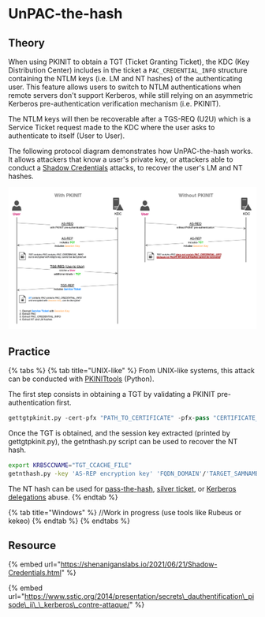 # UnPAC-the-hash

## Theory

When using PKINIT to obtain a TGT \(Ticket Granting Ticket\), the KDC \(Key Distribution Center\) includes in the ticket a `PAC_CREDENTIAL_INFO` structure containing the NTLM keys \(i.e. LM and NT hashes\) of the authenticating user. This feature allows users to switch to NTLM authentications when remote servers don't support Kerberos, while still relying on an asymmetric Kerberos pre-authentication verification mechanism \(i.e. PKINIT\).

The NTLM keys will then be recoverable after a TGS-REQ \(U2U\) which is a Service Ticket request made to the KDC where the user asks to authenticate to itself \(User to User\).

The following protocol diagram demonstrates how UnPAC-the-hash works. It allows attackers that know a user's private key, or attackers able to conduct a [Shadow Credentials](shadow-credentials.md) attacks, to recover the user's LM and NT hashes.

![](../../../.gitbook/assets/unpac-the-hash.png)

## Practice

{% tabs %}
{% tab title="UNIX-like" %}
From UNIX-like systems, this attack can be conducted with [PKINITtools](https://github.com/dirkjanm/PKINITtools) \(Python\).

The first step consists in obtaining a TGT by validating a PKINIT pre-authentication first.

```python
gettgtpkinit.py -cert-pfx "PATH_TO_CERTIFICATE" -pfx-pass "CERTIFICATE_PASSWORD" "FQDN_DOMAIN/TARGET_SAMNAME" "TGT_CCACHE_FILE"
```

Once the TGT is obtained, and the session key extracted \(printed by gettgtpkinit.py\), the getnthash.py script can be used to recover the NT hash.

```bash
export KRB5CCNAME="TGT_CCACHE_FILE"
getnthash.py -key 'AS-REP encryption key' 'FQDN_DOMAIN'/'TARGET_SAMNAME'
```

The NT hash can be used for [pass-the-hash](../ntlm/pass-the-hash.md), [silver ticket](forged-tickets.md#silver-ticket), or [Kerberos delegations](delegations/) abuse.
{% endtab %}

{% tab title="Windows" %}
//Work in progress \(use tools like Rubeus or kekeo\)
{% endtab %}
{% endtabs %}

## Resource

{% embed url="https://shenaniganslabs.io/2021/06/21/Shadow-Credentials.html" %}

{% embed url="https://www.sstic.org/2014/presentation/secrets\_dauthentification\_pisode\_ii\_\_kerberos\_contre-attaque/" %}



